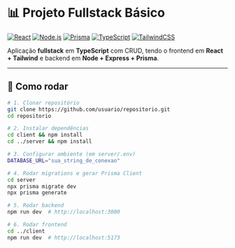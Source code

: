 # 📊 Projeto Fullstack Básico

[![React](https://img.shields.io/badge/Frontend-React-blue?logo=react)](https://react.dev/) 
[![Node.js](https://img.shields.io/badge/Backend-Node.js-green?logo=node.js)](https://nodejs.org/) 
[![Prisma](https://img.shields.io/badge/ORM-Prisma-black?logo=prisma)](https://www.prisma.io/) 
[![TypeScript](https://img.shields.io/badge/Lang-TypeScript-3178C6?logo=typescript)](https://www.typescriptlang.org/) 
[![TailwindCSS](https://img.shields.io/badge/Style-TailwindCSS-38B2AC?logo=tailwind-css)](https://tailwindcss.com/)

Aplicação **fullstack** em **TypeScript** com CRUD, tendo o frontend em **React + Tailwind** e backend em **Node + Express + Prisma**.

---

## 🚀 Como rodar

```bash
# 1. Clonar repositório
git clone https://github.com/usuario/repositorio.git
cd repositorio

# 2. Instalar dependências
cd client && npm install
cd ../server && npm install

# 3. Configurar ambiente (em server/.env)
DATABASE_URL="sua_string_de_conexao"

# 4. Rodar migrations e gerar Prisma Client
cd server
npx prisma migrate dev
npx prisma generate

# 5. Rodar backend
npm run dev  # http://localhost:3000

# 6. Rodar frontend
cd ../client
npm run dev  # http://localhost:5173
